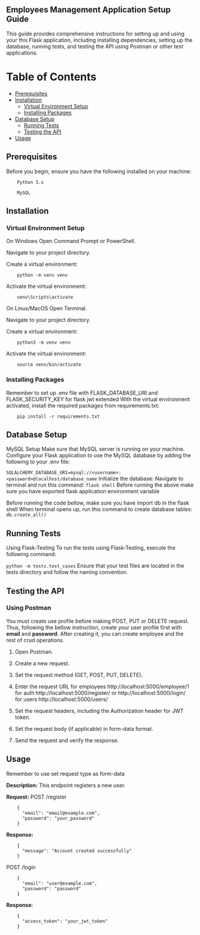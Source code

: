 ## Employees Management Application Setup Guide

This guide provides comprehensive instructions for setting up and using your this Flask application, including installing dependencies, setting up the database, running tests, and testing the API using Postman or other test applications.

# Table of Contents
- [Prerequisites](#prerequisites)
- [Installation](#installation)
    - [Virtual Environment Setup](#virtual-environment-setup)
    - [Installing Packages](#installing-packages)
- [Database Setup](#database-setup)
    - [Running Tests](#running-tests)
    - [Testing the API](#testing-the-API)
- [Usage](#usage)


## Prerequisites
Before you begin, ensure you have the following installed on your machine:

```
    Python 3.x

    MySQL
```

## Installation
### Virtual Environment Setup
On Windows
Open Command Prompt or PowerShell.

Navigate to your project directory.

Create a virtual environment:

```
    python -m venv venv
```
Activate the virtual environment:
```
    venv\Scripts\activate
```
On Linux/MacOS
Open Terminal.

Navigate to your project directory.

Create a virtual environment:

```
    python3 -m venv venv
```
Activate the virtual environment:

```
    source venv/bin/activate
```
### Installing Packages
Remember to set up .env file with FLASK_DATABASE_URI and FLASK_SECURITY_KEY for flask jwt extended
With the virtual environment activated, install the required packages from requirements.txt:

```
    pip install -r requirements.txt
```

## Database Setup
MySQL Setup
Make sure that MySQL server is running on your machine.
Configure your Flask application to use the MySQL database by adding the following to your .env file:

```SQLALCHEMY_DATABASE_URI=mysql://<username>:<password>@localhost/database_name```
Initialize the database:
Navigate to terminal and run this command: ```flask shell```
Before running the above make sure you have exported flask application environment variable

Before running the code bellow, make sure you have import db in the flask shell
When terminal opens up, run this command to create database tables: ```db.create_all()```


## Running Tests
Using Flask-Testing
To run the tests using Flask-Testing, execute the following command:

```python -m tests.test_cases```
Ensure that your test files are located in the tests directory and follow the naming convention.

## Testing the API
### Using Postman
You must create use profile before making POST, PUT or DELETE request. Thus, following the bellow instruction, create your user profile first with **email** and **password**. After creating it, you can create employee and the rest of crud operations.
1. Open Postman.

2. Create a new request.

3. Set the request method (GET, POST, PUT, DELETE).

4. Enter the request URL
    for employees http://localhost:5000/employee/1  
    for auth http://localhost:5000/register/ or http://localhost:5000/login/  
    for users http://localhost:5000/users/ 

6. Set the request headers, including the Authorization header for JWT token.

7. Set the request body (if applicable) in form-data format.

8. Send the request and verify the response.

## Usage
Remember to use set request type as form-data

**Description:**
This endpoint registers a new user.

**Request:**
POST /register
```
    {
      "email": "email@example.com",
      "password": "your_password"
    }
```
**Response:**
```
    {
      "message": "Account created successfully"
    }
```

POST /login
```
    {
      "email": "user@example.com",
      "password": "password"
    }
```

**Response**:

```
    {
      "access_token": "your_jwt_token"
    }
```
